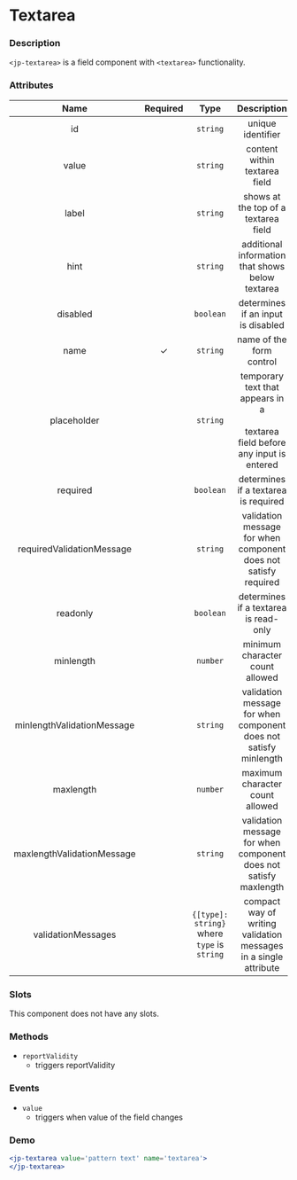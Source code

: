 # Textarea

### Description

`<jp-textarea>` is a field component with `<textarea>` functionality.

### Attributes

| **Name** | **Required** | **Type** | **Description** |
| :----: | :----: | :----: | :---: |
| id | | `string`| unique identifier |
| value | |`string` | content within textarea field |
| label | | `string` | shows at the top of a textarea field|
| hint | | `string` | additional information that shows below textarea|
| disabled | | `boolean` | determines if an input is disabled |
| name | ✓ | `string` |  name of the form control |
| placeholder | | `string` | temporary text that appears in a <br></br> textarea field before any input is entered |
| required | | `boolean` | determines if a textarea is required |
| requiredValidationMessage | | `string` | validation message for when component does not satisfy required |
| readonly | | `boolean` | determines if a textarea is read-only |
| minlength | | `number` | minimum character count allowed |
| minlengthValidationMessage | | `string` | validation message for when component does not satisfy minlength |
| maxlength | | `number` | maximum character count allowed |
| maxlengthValidationMessage | | `string` | validation message for when component does not satisfy maxlength |
| validationMessages | | `{[type]: string}` where `type` is `string` | compact way of writing validation messages in a single attribute |

  
### Slots

This component does not have any slots.

### Methods

- `reportValidity` 
  - triggers reportValidity

### Events

- `value` 
  - triggers when value of the field changes

### Demo

```jsx live
<jp-textarea value='pattern text' name='textarea'>
</jp-textarea>
```
